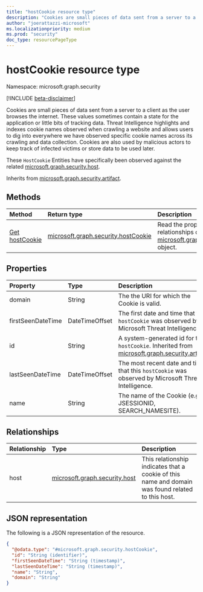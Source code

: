 ```yaml
---
title: "hostCookie resource type"
description: "Cookies are small pieces of data sent from a server to a client as the user browses the internet."
author: "joerattazzi-microsoft"
ms.localizationpriority: medium
ms.prod: "security"
doc_type: resourcePageType
---
```


# hostCookie resource type

Namespace: microsoft.graph.security

[!INCLUDE [beta-disclaimer](../../includes/beta-disclaimer.md)]

Cookies are small pieces of data sent from a server to a client as the user browses the internet. These values sometimes contain a state for the application or little bits of tracking data. Threat Intelligence highlights and indexes cookie names observed when crawling a website and allows users to dig into everywhere we have observed specific cookie names across its crawling and data collection. Cookies are also used by malicious actors to keep track of infected victims or store data to be used later.

These `HostCookie` Entities have specifically been observed against the related [microsoft.graph.security.host](../resources/security-host.md).

Inherits from [microsoft.graph.security.artifact](../resources/security-artifact.md).

## Methods
|Method|Return type|Description|
|:---|:---|:---|
|[Get hostCookie](../api/security-hostcookie-get.md)|[microsoft.graph.security.hostCookie](../resources/security-hostcookie.md)|Read the properties and relationships of a [microsoft.graph.security.hostCookie](../resources/security-hostcookie.md) object.|

## Properties
|Property|Type|Description|
|:---|:---|:---|
|domain|String|The the URI for which the Cookie is valid.|
|firstSeenDateTime|DateTimeOffset|The first date and time that this `hostCookie` was observed by Microsoft Threat Intelligence.|
|id|String|A system-generated id for this `hostCookie`.  Inherited from [microsoft.graph.security.artifact](../resources/security-artifact.md).|
|lastSeenDateTime|DateTimeOffset|The most recent date and time that this `hostCookie` was observed by Microsoft Threat Intelligence.|
|name|String|The name of the Cookie (e.g. JSESSIONID, SEARCH_NAMESITE).|

## Relationships
|Relationship|Type|Description|
|:---|:---|:---|
|host|[microsoft.graph.security.host](../resources/security-host.md)|This relationship indicates that a cookie of this name and domain was found related to this host.|

## JSON representation
The following is a JSON representation of the resource.
<!-- {
  "blockType": "resource",
  "keyProperty": "id",
  "@odata.type": "microsoft.graph.security.hostCookie",
  "baseType": "microsoft.graph.security.artifact",
  "openType": false
}
-->
``` json
{
  "@odata.type": "#microsoft.graph.security.hostCookie",
  "id": "String (identifier)",
  "firstSeenDateTime": "String (timestamp)",
  "lastSeenDateTime": "String (timestamp)",
  "name": "String",
  "domain": "String"
}
```

